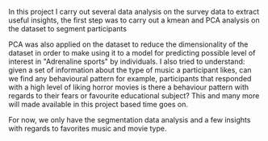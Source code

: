 In this project I carry out several data analysis on the survey data
to extract useful insights, the first step was to carry out a kmean and PCA analysis on the dataset to segment participants

PCA was also applied on the dataset to reduce the dimensionality of the dataset in order to make using it to a model for predicting possible level of interest in "Adrenaline sports" by individuals.
I also tried to understand: given a set of information about the type of music a participant likes, can we find any behavioural pattern for example, participants that responded with a high level of liking horror movies is there a behaviour pattern with regards to their fears or favourite educational subject?
This and many more will made available in this project based time goes on.

For now, we only have the segmentation data analysis and a few insights with regards to favorites music and movie type.
